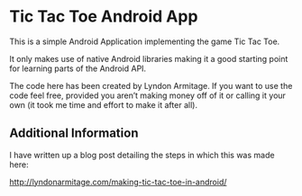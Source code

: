 Tic Tac Toe Android App
===

This is a simple Android Application implementing the game Tic Tac Toe.

It only makes use of native Android libraries making it a good starting point for learning parts of the Android API.

The code here has been created by Lyndon Armitage.
If you want to use the code feel free, provided you aren’t making money off of it or calling it your own (it took me time and effort to make it after all).

Additional Information
---
I have written up a blog post detailing the steps in which this was made here:

http://lyndonarmitage.com/making-tic-tac-toe-in-android/